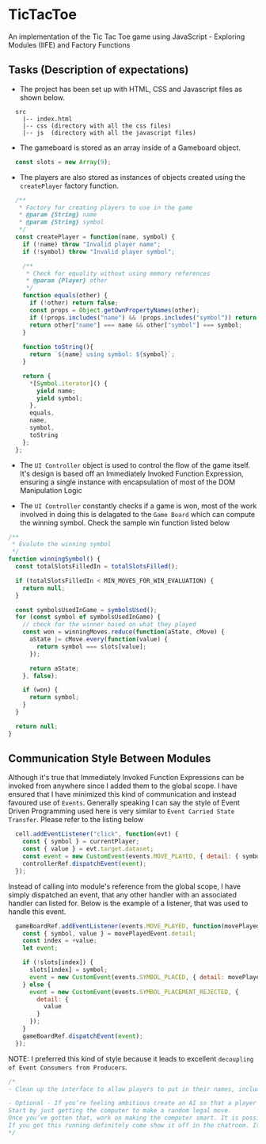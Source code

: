 # TicTacToe
An implementation of the Tic Tac Toe game using JavaScript - Exploring Modules (IIFE) and Factory Functions

## Tasks (Description of expectations)

- The project has been set up with HTML, CSS and Javascript files as shown below.

```
  src 
    |-- index.html
    |-- css (directory with all the css files)
    |-- js  (directory with all the javascript files)
```

- The gameboard is stored as an array inside of a Gameboard object.

```js
  const slots = new Array(9);
```

- The players are also stored as instances of objects created using the `createPlayer` factory function.

```js
  /**
   * Factory for creating players to use in the game
   * @param {String} name
   * @param {String} symbol
   */
  const createPlayer = function(name, symbol) {
    if (!name) throw "Invalid player name";
    if (!symbol) throw "Invalid player symbol";

    /**
     * Check for equality without using memory references
     * @param {Player} other
     */
    function equals(other) {
      if (!other) return false;
      const props = Object.getOwnPropertyNames(other);
      if (!props.includes("name") && !props.includes("symbol")) return false;
      return other["name"] === name && other["symbol"] === symbol;
    }
    
    function toString(){
      return `${name} using symbol: ${symbol}`;
    }

    return {
      *[Symbol.iterator]() {
        yield name;
        yield symbol;
      },
      equals,
      name,
      symbol,
      toString
    };
  };
```

- The `UI Controller` object is used to control the flow of the game itself. It's design is based off an Immediately Invoked Function Expression, ensuring a single instance with encapsulation of most of the DOM Manipulation Logic

- The `UI Controller` constantly checks if a game is won, most of the work involved in doing this is delagated to the ```Game Board``` which can compute the winning symbol. Check the sample win function listed below

```js
/**
 * Evalute the winning symbol
 */
function winningSymbol() {
  const totalSlotsFilledIn = totalSlotsFilled();

  if (totalSlotsFilledIn < MIN_MOVES_FOR_WIN_EVALUATION) {
    return null;
  }

  const symbolsUsedInGame = symbolsUsed();
  for (const symbol of symbolsUsedInGame) {
    // check for the winner based on what they played
    const won = winningMoves.reduce(function(aState, cMove) {
      aState |= cMove.every(function(value) {
        return symbol === slots[value];
      });

      return aState;
    }, false);

    if (won) {
      return symbol;
    }
  }

  return null;
}
```
## Communication Style Between Modules
Although it's true that Immediately Invoked Function Expressions can be invoked from anywhere since I added them to the global scope. I have ensured that I have minimized this kind of communication and instead favoured use of `Events`. Generally speaking I can say the style of Event Driven Programming used here is very similar to `Event Carried State Transfer`. Please refer to the listing below

```js
  cell.addEventListener("click", function(evt) {
    const { symbol } = currentPlayer;
    const { value } = evt.target.dataset;
    const event = new CustomEvent(events.MOVE_PLAYED, { detail: { symbol, value } });
    controllerRef.dispatchEvent(event);
  });
```

Instead of calling into module's reference from the global scope, I have simply dispatched an event, that any other handler with an associated handler can listed for.
Below is the example of a listener, that was used to handle this event.

```js
  gameBoardRef.addEventListener(events.MOVE_PLAYED, function(movePlayedEvent) {
    const { symbol, value } = movePlayedEvent.detail;
    const index = +value;
    let event;

    if (!slots[index]) {
      slots[index] = symbol;
      event = new CustomEvent(events.SYMBOL_PLACED, { detail: movePlayedEvent.detail });
    } else {
      event = new CustomEvent(events.SYMBOL_PLACEMENT_REJECTED, {
        detail: {
          value
        }
      });
    }
    gameBoardRef.dispatchEvent(event);
  });
```

NOTE: I preferred this kind of style because it leads to excellent `decoupling of Event Consumers from Producers`.

```js
/*
- Clean up the interface to allow players to put in their names, include a button to start/restart the game and add a display element that congratulates the winning player!

- Optional - If you’re feeling ambitious create an AI so that a player can play against the computer!
Start by just getting the computer to make a random legal move.
Once you’ve gotten that, work on making the computer smart. It is possible to create an unbeatable AI using the minimax algorithm (read about it here, some googling will help you out with this one)
If you get this running definitely come show it off in the chatroom. It’s quite an accomplishment!
*/
```